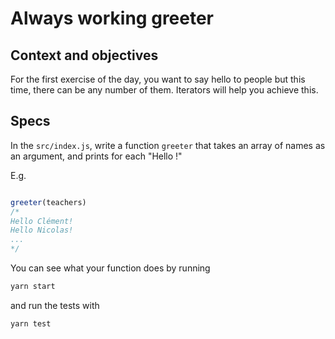 # Always working greeter

## Context and objectives

For the first exercise of the day, you want to say hello to people but this time, there can be any number of them.
Iterators will help you achieve this.

## Specs

In the `src/index.js`, write a function `greeter` that takes an array of names as an argument, and prints for each "Hello <name>!"

E.g.

```javascript

greeter(teachers)
/*
Hello Clément!
Hello Nicolas!
...
*/

```

You can see what your function does by running

```bash
yarn start
```

and run the tests with

```bash
yarn test
```
